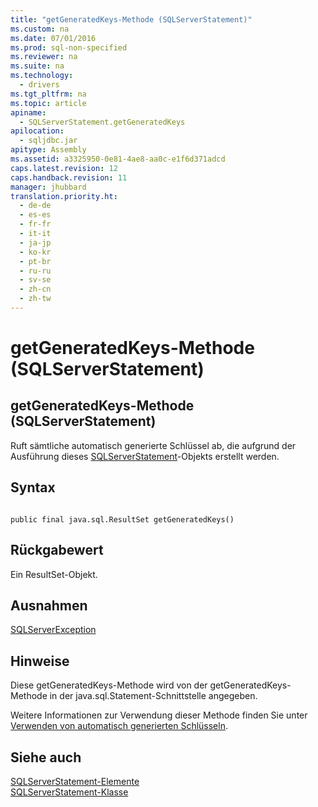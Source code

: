```yaml
---
title: "getGeneratedKeys-Methode (SQLServerStatement)"
ms.custom: na
ms.date: 07/01/2016
ms.prod: sql-non-specified
ms.reviewer: na
ms.suite: na
ms.technology: 
  - drivers
ms.tgt_pltfrm: na
ms.topic: article
apiname: 
  - SQLServerStatement.getGeneratedKeys
apilocation: 
  - sqljdbc.jar
apitype: Assembly
ms.assetid: a3325950-0e81-4ae8-aa0c-e1f6d371adcd
caps.latest.revision: 12
caps.handback.revision: 11
manager: jhubbard
translation.priority.ht: 
  - de-de
  - es-es
  - fr-fr
  - it-it
  - ja-jp
  - ko-kr
  - pt-br
  - ru-ru
  - sv-se
  - zh-cn
  - zh-tw
---
```

# getGeneratedKeys-Methode (SQLServerStatement)
    
## getGeneratedKeys\-Methode \(SQLServerStatement\)  
 Ruft sämtliche automatisch generierte Schlüssel ab, die aufgrund der Ausführung dieses [SQLServerStatement](../content/SQLServerStatement-Class.md)\-Objekts erstellt werden.  
  
## Syntax  
  
```  
  
public final java.sql.ResultSet getGeneratedKeys()  
```  
  
## Rückgabewert  
 Ein ResultSet\-Objekt.  
  
## Ausnahmen  
 [SQLServerException](../content/SQLServerException-Class.md)  
  
## Hinweise  
 Diese getGeneratedKeys\-Methode wird von der getGeneratedKeys\-Methode in der java.sql.Statement\-Schnittstelle angegeben.  
  
 Weitere Informationen zur Verwendung dieser Methode finden Sie unter [Verwenden von automatisch generierten Schlüsseln](../content/Using-Auto-Generated-Keys.md).  
  
## Siehe auch  
 [SQLServerStatement-Elemente](../content/SQLServerStatement-Members.md)   
 [SQLServerStatement-Klasse](../content/SQLServerStatement-Class.md)  
  
  
